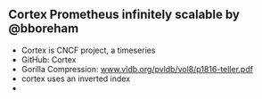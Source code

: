 ## Cortex Prometheus infinitely scalable by @bboreham
- Cortex is CNCF project, a timeseries 
- GitHub: Cortex
- Gorilla Compression: www.vldb.org/pvldb/vol8/p1816-teller.pdf
- cortex uses an inverted index
-  
